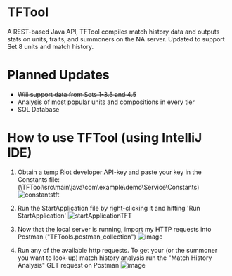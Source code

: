 # TFTool
A REST-based Java API, TFTool compiles match history data and outputs stats on units, traits, and summoners on the NA server. Updated to support Set 8 units and match history.
# Planned Updates
* ~~Will support data from Sets 1-3.5 and 4.5~~
* Analysis of most popular units and compositions in every tier
* SQL Database
# How to use TFTool (using IntelliJ IDE)
1) Obtain a temp Riot developer API-key and paste your key in the Constants file: (\TFTool\src\main\java\com\example\demo\Service\Constants)
![constantstft](https://user-images.githubusercontent.com/33067558/212435324-e934584c-2199-458f-b3ce-b7d4cd7d036c.png)
2) Run the StartApplication file by right-clicking it and hitting 'Run StartApplication'
![startApplicationTFT](https://user-images.githubusercontent.com/33067558/212435523-45c70c3c-2c34-4ef9-bf29-53a669e7cddb.png)
3) Now that the local server is running, import my HTTP requests into Postman ("TFTools.postman_collection")
![image](https://user-images.githubusercontent.com/33067558/212436547-e454045b-a6f1-49fa-a258-c440ca8ef20a.png)

4) Run any of the available http requests. To get your (or the summoner you want to look-up) match history analysis run the "Match History Analysis" GET request on Postman
![image](https://user-images.githubusercontent.com/33067558/212435989-57692c76-707c-4630-9de8-73c1c9f8c27b.png)

